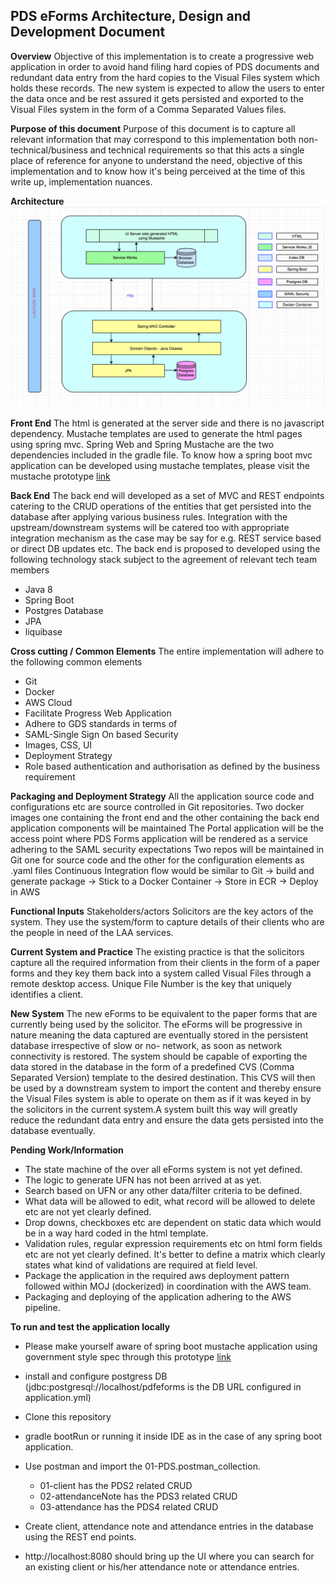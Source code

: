 ## PDS eForms Architecture, Design and Development Document


**Overview**
	Objective of this implementation is to create a progressive web application in order to avoid hand filing hard copies of PDS documents and redundant data entry from the hard copies
	to the Visual Files system which holds these records. The new system is expected to allow the users to enter the data once and be rest assured it gets persisted and exported to
	the Visual Files system in the form of a Comma Separated Values files.

**Purpose of this document**
	Purpose of this document is to capture all relevant information that may correspond to this implementation both non- technical/business and technical requirements so that this
	acts a single place of reference for anyone to understand the need, objective of this implementation and to know how it's being perceived at the time of this write up, implementation
	 nuances.

**Architecture**
![architecture](https://github.com/ministryofjustice/laa-pdfeforms/blob/master/PdfeFormsArchitecture.png)

**Front End**
	The html is generated at the server side and there is no javascript dependency. Mustache templates are used to generate
	the html pages using spring mvc. Spring Web and Spring Mustache are the two dependencies included in the gradle file.
	To know how a spring boot mvc application can be developed using mustache templates, please visit the mustache prototype
	[link](https://github.com/ministryofjustice/SpringBoot-Mustach-GovukStyle)

**Back End**
	The back end will developed as a set of MVC and REST endpoints catering to the CRUD operations of the entities that get persisted into the database after applying various business rules.
	Integration with the upstream/downstream systems will be catered too with appropriate integration mechanism as the case may be say for e.g. REST service based or direct DB updates etc.
	The back end is proposed to developed using the following technology stack subject to the agreement of relevant tech team members
- Java 8
- Spring Boot
- Postgres Database
- JPA
- liquibase

**Cross cutting / Common Elements**
	The entire implementation will adhere to the following common elements
- Git
- Docker
- AWS Cloud
- Facilitate Progress Web Application
- Adhere to GDS standards in terms of
- SAML-Single Sign On based Security
- Images, CSS, UI
- Deployment Strategy
- Role based authentication and authorisation as defined by the business requirement

**Packaging and Deployment Strategy**
All the application source code and configurations etc are source controlled in Git repositories.
Two docker images one containing the front end and the other containing the back end application components will be maintained
The Portal application will be the access point where PDS Forms application will be rendered as a service adhering to the SAML security expectations
Two repos will be maintained in Git one for source code and the other for the configuration elements as .yaml files
Continuous Integration flow would be similar to Git -> build and generate package -> Stick to a Docker Container -> Store in ECR -> Deploy in AWS


**Functional Inputs**
	Stakeholders/actors
	Solicitors are the key actors of the system. They use the system/form to capture details of their clients who are the people in need of the LAA services.

**Current System and Practice**
	The existing practice is that the solicitors capture all the required information from their clients in the form of a paper forms and they key them back into a system called Visual
	Files through a remote desktop access. Unique File Number is the key that uniquely identifies a client.

**New System**
The new eForms to be equivalent to the paper forms that are currently being used by the solicitor. The eForms will be progressive in nature meaning the data captured are eventually
stored in the persistent database irrespective of slow or no- network, as soon as network connectivity is restored.
The system should be capable of exporting the data stored in the database in the form of a predefined CVS (Comma Separated Version) template to the desired destination.
This CVS will then be used by a downstream system to import the content and thereby ensure the Visual Files system is able to operate on them as if it was keyed in by the solicitors
in the current system.A system built this way will greatly reduce the redundant data entry and ensure the data gets persisted into the database eventually.

**Pending Work/Information**
- The state machine of the over all eForms system is not yet defined.
- The logic to generate UFN has not been arrived at as yet.
- Search based on UFN or any other data/filter criteria to be defined.
- What data will be allowed to edit, what record will be allowed to delete etc are not yet clearly defined.
- Drop downs, checkboxes etc are dependent on static data which would be in a way hard coded in the html template.
- Validation rules, regular expression requirements etc on html form fields etc are not yet clearly defined. It's better to define a matrix which clearly states what kind of validations
 are required at field level.
- Package the application in the required aws deployment pattern followed within MOJ (dockerized) in coordination with the AWS team.
- Packaging and deploying of the application adhering to the AWS pipeline.


**To run and test the application locally**
- Please make yourself aware of spring boot mustache application using government style spec through this prototype [link](https://github.com/ministryofjustice/SpringBoot-Mustach-GovukStyle)
- install and configure postgress DB (jdbc:postgresql://localhost/pdfeforms is the DB URL configured in application.yml)
- Clone this repository
- gradle bootRun or running it inside IDE as in the case of any spring boot application.
- Use postman and import the 01-PDS.postman_collection.
    * 01-client has the PDS2 related CRUD
    * 02-attendanceNote has the PDS3 related CRUD
    * 03-attendance has the PDS4 related CRUD

- Create client, attendance note and attendance entries in the database using the REST end points.
- http://localhost:8080 should bring up the UI where you can search for an existing client or his/her attendance note or attendance entries.



